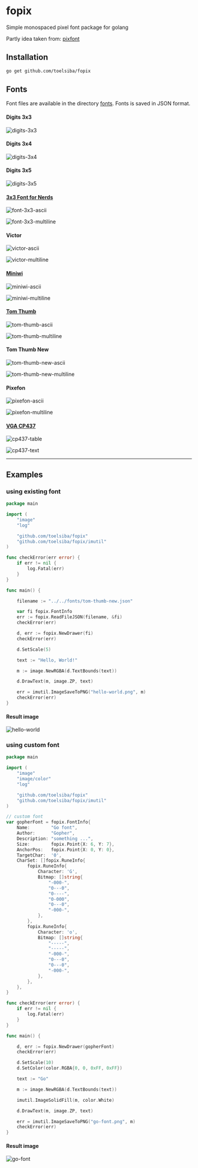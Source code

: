 # fopix
Simple monospaced pixel font package for golang

Partly idea taken from: [pixfont](https://github.com/pbnjay/pixfont)

## Installation
```bash
go get github.com/toelsiba/fopix
```

## Fonts

Font files are available in the directory [fonts](fonts). Fonts is saved in JSON format.

#### Digits 3x3
![digits-3x3](images/digits-3x3.png)

#### Digits 3x4
![digits-3x4](images/digits-3x4.png)

#### Digits 3x5
![digits-3x5](images/digits-3x5.png)

#### [3x3 Font for Nerds](http://cargocollective.com/slowercase/3x3-Font-for-Nerds)
![font-3x3-ascii](images/font-3x3-ascii.png)

![font-3x3-multiline](images/font-3x3-multiline.png)

#### Victor
![victor-ascii](images/victor-ascii.png)

![victor-multiline](images/victor-multiline.png)

#### [Miniwi](https://github.com/sshbio/miniwi)
![miniwi-ascii](images/miniwi-ascii.png)

![miniwi-multiline](images/miniwi-multiline.png)

#### [Tom Thumb](http://robey.lag.net/2010/01/23/tiny-monospace-font.html#comment-1526952840)
![tom-thumb-ascii](images/tom-thumb-ascii.png)

![tom-thumb-multiline](images/tom-thumb-multiline.png)

#### Tom Thumb New
![tom-thumb-new-ascii](images/tom-thumb-new-ascii.png)

![tom-thumb-new-multiline](images/tom-thumb-new-multiline.png)

#### Pixefon
![pixefon-ascii](images/pixefon-4x5-ascii.png)

![pixefon-multiline](images/pixefon-4x5-multiline.png)

#### [VGA CP437](https://en.wikipedia.org/wiki/Code_page_437)
![cp437-table](images/cp437-table.png)

![cp437-text](images/cp437-text.png)

---

## Examples

### using existing font
```go
package main

import (
	"image"
	"log"

	"github.com/toelsiba/fopix"
	"github.com/toelsiba/fopix/imutil"
)

func checkError(err error) {
	if err != nil {
		log.Fatal(err)
	}
}

func main() {

	filename := "../../fonts/tom-thumb-new.json"

	var fi fopix.FontInfo
	err := fopix.ReadFileJSON(filename, &fi)
	checkError(err)

	d, err := fopix.NewDrawer(fi)
	checkError(err)

	d.SetScale(5)

	text := "Hello, World!"

	m := image.NewRGBA(d.TextBounds(text))

	d.DrawText(m, image.ZP, text)

	err = imutil.ImageSaveToPNG("hello-world.png", m)
	checkError(err)
}
```
#### Result image
![hello-world](images/hello-world.png)


### using custom font
```go
package main

import (
	"image"
	"image/color"
	"log"

	"github.com/toelsiba/fopix"
	"github.com/toelsiba/fopix/imutil"
)

// custom font
var gopherFont = fopix.FontInfo{
	Name:        "Go font",
	Author:      "Gopher",
	Description: "something ...",
	Size:        fopix.Point{X: 6, Y: 7},
	AnchorPos:   fopix.Point{X: 0, Y: 0},
	TargetChar:  '0',
	CharSet: []fopix.RuneInfo{
		fopix.RuneInfo{
			Character: 'G',
			Bitmap: []string{
				"-000-",
				"0---0",
				"0----",
				"0-000",
				"0---0",
				"-000-",
			},
		},
		fopix.RuneInfo{
			Character: 'o',
			Bitmap: []string{
				"-----",
				"-----",
				"-000-",
				"0---0",
				"0---0",
				"-000-",
			},
		},
	},
}

func checkError(err error) {
	if err != nil {
		log.Fatal(err)
	}
}

func main() {

	d, err := fopix.NewDrawer(gopherFont)
	checkError(err)

	d.SetScale(10)
	d.SetColor(color.RGBA{0, 0, 0xFF, 0xFF})

	text := "Go"

	m := image.NewRGBA(d.TextBounds(text))

	imutil.ImageSolidFill(m, color.White)

	d.DrawText(m, image.ZP, text)

	err = imutil.ImageSaveToPNG("go-font.png", m)
	checkError(err)
}
```
#### Result image
![go-font](images/go-font.png)
